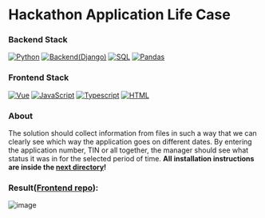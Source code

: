 #  Hackathon Application Life Case
### Backend Stack

[![Python](https://img.shields.io/badge/python-black?style=for-the-badge&logo=python&logoColor=white)](https://www.python.org/)
[![Backend(Django)](https://img.shields.io/badge/BACKEND(Django)-white?style=for-the-badge&logo=django&logoColor=black)](https://www.djangoproject.com/)
[![SQL](https://img.shields.io/badge/SQL-grey?style=for-the-badge&logo=SQLite&logoColor=white)](https://docs.oracle.com/en/database/oracle/oracle-database/21/cncpt/sql.html)
[![Pandas](https://img.shields.io/badge/Pandas-orange?style=for-the-badge&logo=PAndas&logoColor=white)](https://pandas.pydata.org/)

### Frontend Stack

[![Vue](https://img.shields.io/badge/VUE-green?style=for-the-badge&logo=Vue.js&logoColor=white)](https://ru.vuejs.org/)
[![JavaScript](https://img.shields.io/badge/JavaScript-yellow?style=for-the-badge&logo=JavaScript&logoColor=white)](https://www.javascript.com/)
[![Typescript](https://img.shields.io/badge/Typescript-blue?style=for-the-badge&logo=TypeScript&logoColor=white)](https://www.typescriptlang.org/)
[![HTML](https://img.shields.io/badge/HTML-red?style=for-the-badge&logo=HTML5&logoColor=white)](https://developer.mozilla.org/en-US/docs/Web/HTML)

### About 
The solution should collect information from files in such a way that we can clearly see which way the application goes on different dates. By entering the application number, TIN or all together, the manager should see what status it was in for the selected period of time.
__All installation instructions are inside the [next directory](https://github.com/socloseeee/django_hack_app_life/tree/master/django_hack_app_life)!__

### Result([Frontend repo](https://github.com/neketli/order-lifecycle/tree/master/frontend)):

![image](https://user-images.githubusercontent.com/65871712/233215681-66f9f113-895d-4a30-83a5-197d9a99c3c5.png)


